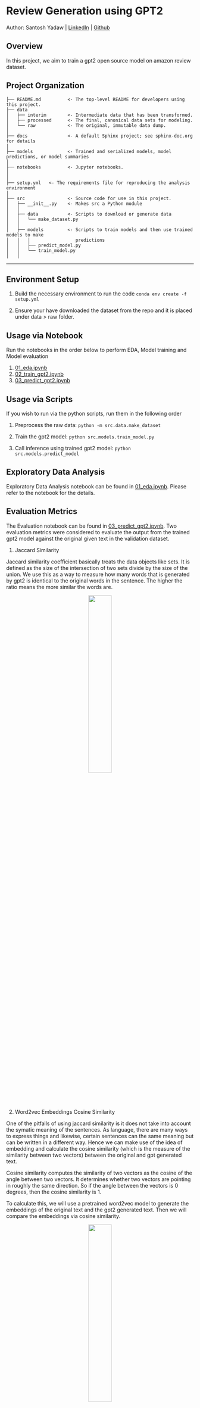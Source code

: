 Review Generation using GPT2
==============================

Author: Santosh Yadaw | [LinkedIn](https://www.linkedin.com/in/santosh-yadaw-b32025111/) | [Github](https://github.com/SantoshYadaw/)

Overview
------------

In this project, we aim to train a gpt2 open source model on amazon review dataset.

Project Organization
------------

    ├── README.md          <- The top-level README for developers using this project.
    ├── data
    │   ├── interim        <- Intermediate data that has been transformed.
    │   ├── processed      <- The final, canonical data sets for modeling.
    │   └── raw            <- The original, immutable data dump.
    │
    ├── docs               <- A default Sphinx project; see sphinx-doc.org for details
    │
    ├── models             <- Trained and serialized models, model predictions, or model summaries
    │
    ├── notebooks          <- Jupyter notebooks. 
    │
    │
    ├── setup.yml   <- The requirements file for reproducing the analysis environment
    │
    ├── src                <- Source code for use in this project.
    │   ├── __init__.py    <- Makes src a Python module
    │   │
    │   ├── data           <- Scripts to download or generate data
    │   │   └── make_dataset.py
    │   │
    │   ├── models         <- Scripts to train models and then use trained models to make
    │   │   │                 predictions
    │   │   ├── predict_model.py
    │   │   └── train_model.py
    │   │

--------

Environment Setup
------------
1. Build the necessary environment to run the code
```conda env create -f setup.yml```

2. Ensure your have downloaded the dataset from the repo and it is placed under data > raw folder.


Usage via Notebook
------------
Run the notebooks in the order below to perform EDA, Model training and Model evaluation

1. [01_eda.ipynb](notebooks/01_eda.ipynb)
2. [02_train_gpt2.ipynb](notebooks/02_train_gpt2.ipynb)
3. [03_predict_gpt2.ipynb](notebooks/03_predict_gpt2.ipynb)

Usage via Scripts
------------
If you wish to run via the python scripts, run them in the following order

1. Preprocess the raw data:
``` python -m src.data.make_dataset ```

2. Train the gpt2 model:
``` python src.models.train_model.py ```

3. Call inference using trained gpt2 model:
``` python src.models.predict_model ```

Exploratory Data Analysis
------------

Exploratory Data Analysis notebook can be found in [01_eda.ipynb](notebooks/01_eda.ipynb). Please refer to the notebook for the details.


Evaluation Metrics
------------
The Evaluation notebook can be found in [03_predict_gpt2.ipynb](notebooks/03_predict_gpt2.ipynb). Two evaluation metrics were considered to evaluate the output from the trained gpt2 model against the original given text in the validation dataset.

1. Jaccard Similarity

Jaccard similarity coefficient basically treats the data objects like sets. It is defined as the size of the intersection of two sets divide by the size of the union. We use this as a way to measure how many words that is generated by gpt2 is identical to the original words in the sentence. The higher the ratio means the more similar the words are.

<p align="center">
  <img src="figures/jaccard_similarity.png" width=35%/>
  <br>                  
</p>

2. Word2vec Embeddings Cosine Similarity 

One of the pitfalls of using jaccard similarity is it does not take into account the symatic meaning of the sentences. As language, there are many ways to express things and likewise, certain sentences can the same meaning but can be written in a different way. Hence we can make use of the idea of embedding and calculate the cosine similarity (which is the measure of the similarity between two vectors) between the original and gpt generated text. 

Cosine similarity computes the similarity of two vectors as the cosine of the angle between two vectors. It determines whether two vectors are pointing in roughly the same direction. So if the angle between the vectors is 0 degrees, then the cosine similarity is 1.

To calculate this, we will use a pretrained word2vec model to generate the embeddings of the original text and the gpt2 generated text. Then we will compare the embeddings via cosine similarity.

<p align="center">
  <img src="figures/cosine_similarity.png" width=35%/>
  <br>                  
</p>

Model's Performance
------------
More indepth analysis of the performance performance can be found in [03_predict_gpt2.ipynb](notebooks/03_predict_gpt2.ipynb).

GPT2 Evaluation Results Summary
<p align="center">
  <img src="figures/full_score.png" width=35%/>
  <br>                  
</p>

a. Overall observation using Jaccard Similarity Score

1. From the above summary, the average jaccard similarity score calculated on the validation set is 0.8. This means the generated text on average are only 80% similar to the original text which seems to indicate a pretty good score.
2. In general, the jaccard score is higher for given sentences that are shorter in length.
3. The limitation with jaccard similiarity:
- is it does not capture the magnitude or direction of the vectors and hence it may not reflec the strength of the similarity
- Does not consider the order or the context of the words and it may miss semantic variations that could be generated by gpt2

Statistics of samples with higher than average jaccard score
<p align="center">
  <img src="figures/jaccard_score_high.png" width=35%/>
  <br>                  
</p>

Statistics of samples with low than average jaccard score
<p align="center">
  <img src="figures/jaccard_score_low.png" width=35%/>
  <br>                  
</p>


b. Overall observations on Cosine Similarity Score

1. From the above summary, the average cosine similarity score between the original and gpt2 generated text on validation data is around 0.78 with  min score of -0.05 and maximum score 1.0
2. Similar to jaccard similarity score, the cosine similarity score of the gpt2 generated text is higher when the original sentences have less words

Statistics of samples with high than average cosine similarity score
<p align="center">
  <img src="figures/cosine_score_high.png" width=35%/>
  <br>                  
</p>

Statistics of samples with lower than average cosine similarity score
<p align="center">
  <img src="figures/cosine_score_high.png" width=35%/>
  <br>                  
</p>

Future Work
------------
- [ ] Write test cases for function
- [ ] Overall we can see the generated text are not quite identical to the original text. This is expected since we only trained the model on 6 epochs and the loss had not yet converged. Hence we can try to train the model until convergence.
- [ ] Maybe we can try to retrain the model using a reviews dataset first and then use the current dataset and fine tune it.
- [ ] Using pretraind word2vec may not be the best way to measure and evaluate the quality of the text generated since its a quantitative approach. Perhaps incorporating a more qualitiative approach too might be needed to fully evaluate the gpt2 generated text - coherence etc, BLEU or ROGUE
- [ ] Using sentence transformers to generate embeddings rather than word2vec.

References
------------
- https://huggingface.co/gpt2